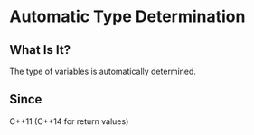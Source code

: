 # Automatic Type Determination

## What Is It?
The type of variables is automatically determined.

## Since
C++11 (C++14 for return values)
